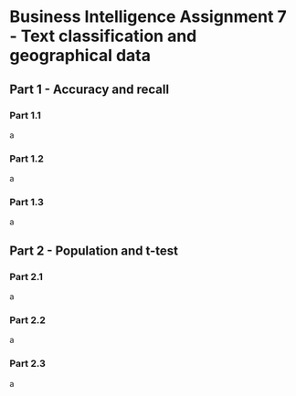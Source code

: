 # Business Intelligence Assignment 7 - Text classification and geographical data

## Part 1 - Accuracy and recall

### Part 1.1
a

### Part 1.2
a

### Part 1.3
a

## Part 2 - Population and t-test

### Part 2.1
a

### Part 2.2
a

### Part 2.3
a

  








